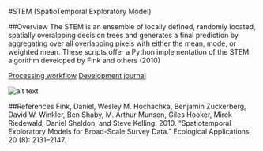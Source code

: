 #STEM (SpatioTemporal Exploratory Model)

##Overview
The STEM is an ensemble of locally defined, randomly located, spatially overalpping decision trees and generates a final prediction by aggregating over all overlapping pixels with either the mean, mode, or weighted mean. These scripts offer a Python implementation of the STEM algorithm developed by Fink and others (2010)

[Processing workflow](https://docs.google.com/document/d/1Weg1KNnGq-rMyaGvv3OvbWbYglNOYVOywyK6w3trtyc/edit?usp=sharing)
[Development journal](https://docs.google.com/document/d/1mIKBglvLHEccVvnEJaqJc5o27pPZJT4YOX8K8CMrHbI/edit?usp=sharing)

![alt text](https://github.com/smHooper/stem/blob/master/misc/sets_medium.jpeg "STEM illustration")

##References
Fink, Daniel, Wesley M. Hochachka, Benjamin Zuckerberg, David W. Winkler, Ben Shaby, M. Arthur Munson, Giles Hooker, Mirek Riedewald, Daniel Sheldon, and Steve Kelling. 2010. “Spatiotemporal Exploratory Models for Broad-Scale Survey Data.” Ecological Applications 20 (8): 2131–2147.
